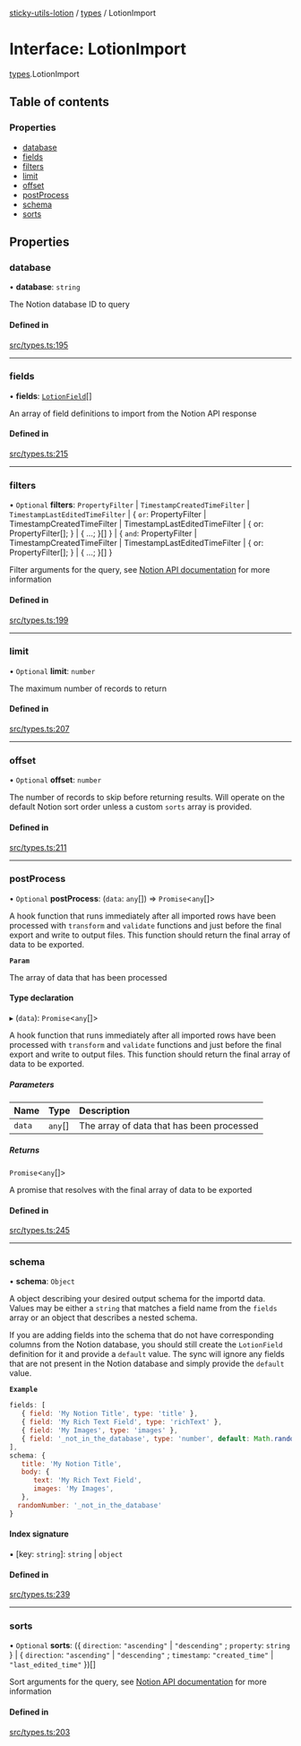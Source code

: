 [sticky-utils-lotion](../README.md) / [types](../modules/types.md) / LotionImport

# Interface: LotionImport

[types](../modules/types.md).LotionImport

## Table of contents

### Properties

- [database](types.LotionImport.md#database)
- [fields](types.LotionImport.md#fields)
- [filters](types.LotionImport.md#filters)
- [limit](types.LotionImport.md#limit)
- [offset](types.LotionImport.md#offset)
- [postProcess](types.LotionImport.md#postprocess)
- [schema](types.LotionImport.md#schema)
- [sorts](types.LotionImport.md#sorts)

## Properties

### database

• **database**: `string`

The Notion database ID to query

#### Defined in

[src/types.ts:195](https://github.com/sticky/sticky-utils-lotion/blob/f5e5b92/src/types.ts#L195)

___

### fields

• **fields**: [`LotionField`](types.LotionField.md)[]

An array of field definitions to import from the Notion API response

#### Defined in

[src/types.ts:215](https://github.com/sticky/sticky-utils-lotion/blob/f5e5b92/src/types.ts#L215)

___

### filters

• `Optional` **filters**: `PropertyFilter` \| `TimestampCreatedTimeFilter` \| `TimestampLastEditedTimeFilter` \| \{ `or`: PropertyFilter \| TimestampCreatedTimeFilter \| TimestampLastEditedTimeFilter \| \{ or: PropertyFilter[]; } \| \{ ...; }[]  } \| \{ `and`: PropertyFilter \| TimestampCreatedTimeFilter \| TimestampLastEditedTimeFilter \| \{ or: PropertyFilter[]; } \| \{ ...; }[]  }

Filter arguments for the query, see [Notion API documentation](https://developers.notion.com/reference/post-database-query) for more information

#### Defined in

[src/types.ts:199](https://github.com/sticky/sticky-utils-lotion/blob/f5e5b92/src/types.ts#L199)

___

### limit

• `Optional` **limit**: `number`

The maximum number of records to return

#### Defined in

[src/types.ts:207](https://github.com/sticky/sticky-utils-lotion/blob/f5e5b92/src/types.ts#L207)

___

### offset

• `Optional` **offset**: `number`

The number of records to skip before returning results. Will operate on the default Notion sort order unless a custom `sorts` array is provided.

#### Defined in

[src/types.ts:211](https://github.com/sticky/sticky-utils-lotion/blob/f5e5b92/src/types.ts#L211)

___

### postProcess

• `Optional` **postProcess**: (`data`: `any`[]) => `Promise`\<`any`[]\>

A hook function that runs immediately after all imported rows have been processed with `transform` and `validate` functions and just before the final export and write to output files. This function should return the final array of data to be exported.

**`Param`**

The array of data that has been processed

#### Type declaration

▸ (`data`): `Promise`\<`any`[]\>

A hook function that runs immediately after all imported rows have been processed with `transform` and `validate` functions and just before the final export and write to output files. This function should return the final array of data to be exported.

##### Parameters

| Name | Type | Description |
| :------ | :------ | :------ |
| `data` | `any`[] | The array of data that has been processed |

##### Returns

`Promise`\<`any`[]\>

A promise that resolves with the final array of data to be exported

#### Defined in

[src/types.ts:245](https://github.com/sticky/sticky-utils-lotion/blob/f5e5b92/src/types.ts#L245)

___

### schema

• **schema**: `Object`

A object describing your desired output schema for the importd data. Values may be either a `string` that matches a field name from the `fields` array or an object that describes a nested schema.

If you are adding fields into the schema that do not have corresponding columns from the Notion database, you should still create the `LotionField` definition for it and provide a `default` value. The sync will ignore any fields that are not present in the Notion database and simply provide the `default` value.

**`Example`**

```javascript
fields: [
   { field: 'My Notion Title', type: 'title' },
   { field: 'My Rich Text Field', type: 'richText' },
   { field: 'My Images', type: 'images' },
   { field: '_not_in_the_database', type: 'number', default: Math.random() }
],
schema: {
   title: 'My Notion Title',
   body: {
      text: 'My Rich Text Field',
      images: 'My Images',
   },
  randomNumber: '_not_in_the_database'
}
```

#### Index signature

▪ [key: `string`]: `string` \| `object`

#### Defined in

[src/types.ts:239](https://github.com/sticky/sticky-utils-lotion/blob/f5e5b92/src/types.ts#L239)

___

### sorts

• `Optional` **sorts**: (\{ `direction`: ``"ascending"`` \| ``"descending"`` ; `property`: `string`  } \| \{ `direction`: ``"ascending"`` \| ``"descending"`` ; `timestamp`: ``"created_time"`` \| ``"last_edited_time"``  })[]

Sort arguments for the query, see [Notion API documentation](https://developers.notion.com/reference/post-database-query) for more information

#### Defined in

[src/types.ts:203](https://github.com/sticky/sticky-utils-lotion/blob/f5e5b92/src/types.ts#L203)
